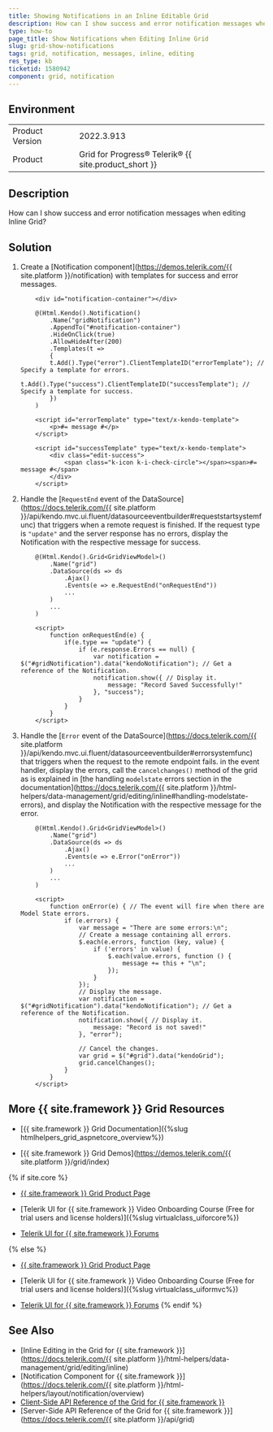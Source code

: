 ```yaml
---
title: Showing Notifications in an Inline Editable Grid
description: How can I show success and error notification messages when editing the Grid inline? Find the solution in the {{ site.product }} Knowledge Base.
type: how-to
page_title: Show Notifications when Editing Inline Grid
slug: grid-show-notifications
tags: grid, notification, messages, inline, editing
res_type: kb
ticketid: 1580942
component: grid, notification
---
```


## Environment

<table>
	<tbody>
		<tr>
			<td>Product Version</td>
			<td>2022.3.913</td>
		</tr>
		<tr>
			<td>Product</td>
			<td>Grid for Progress® Telerik® {{ site.product_short }}</td>
		</tr>
	</tbody>
</table>

## Description

How can I show success and error notification messages when editing Inline Grid?

## Solution

1. Create a [Notification component](https://demos.telerik.com/{{ site.platform }}/notification) with templates for success and error messages. 

    ```
        <div id="notification-container"></div>

        @(Html.Kendo().Notification()
            .Name("gridNotification")
            .AppendTo("#notification-container")
            .HideOnClick(true)
            .AllowHideAfter(200)
            .Templates(t =>
            {
            t.Add().Type("error").ClientTemplateID("errorTemplate"); // Specify a template for errors.
            t.Add().Type("success").ClientTemplateID("successTemplate"); // Specify a template for success.
            })
        )

        <script id="errorTemplate" type="text/x-kendo-template">
            <p>#= message #</p>
        </script>

        <script id="successTemplate" type="text/x-kendo-template">
            <div class="edit-success">
                <span class="k-icon k-i-check-circle"></span><span>#= message #</span>
            </div>
        </script>
    ```

1. Handle the [`RequestEnd` event of the DataSource](https://docs.telerik.com/{{ site.platform }}/api/kendo.mvc.ui.fluent/datasourceeventbuilder#requeststartsystemfunc) that triggers when a remote request is finished. If the request type is `"update"` and the server response has no errors, display the Notification with the respective message for success.

    ```
        @(Html.Kendo().Grid<GridViewModel>()
            .Name("grid")
            .DataSource(ds => ds
                .Ajax()
                .Events(e => e.RequestEnd("onRequestEnd"))
                ...
            )
            ...
        )

        <script>
            function onRequestEnd(e) {
                if(e.type == "update") {
                    if (e.response.Errors == null) {
                        var notification = $("#gridNotification").data("kendoNotification"); // Get a reference of the Notification.
                        notification.show({ // Display it.
                            message: "Record Saved Successfully!"
                        }, "success");
                    }
                }
            }
        </script>
    ```

1. Handle the [`Error` event of the DataSource](https://docs.telerik.com/{{ site.platform }}/api/kendo.mvc.ui.fluent/datasourceeventbuilder#errorsystemfunc) that triggers when the request to the remote endpoint fails. in the event handler, display the errors, call the `cancelchanges()` method of the grid as is explained in [the handling `modelstate` errors section in the documentation](https://docs.telerik.com/{{ site.platform }}/html-helpers/data-management/grid/editing/inline#handling-modelstate-errors), and display the Notification with the respective message for the error.


    ```
        @(Html.Kendo().Grid<GridViewModel>()
            .Name("grid")
            .DataSource(ds => ds
                .Ajax()
                .Events(e => e.Error("onError"))
                ...
            )
            ...
        )

        <script>
            function onError(e) { // The event will fire when there are Model State errors.
                if (e.errors) {
                    var message = "There are some errors:\n";
                    // Create a message containing all errors.
                    $.each(e.errors, function (key, value) {
                        if ('errors' in value) {
                            $.each(value.errors, function () {
                                message += this + "\n";
                            });
                        }
                    });
                    // Display the message.
                    var notification = $("#gridNotification").data("kendoNotification"); // Get a reference of the Notification.
                    notification.show({ // Display it.
                        message: "Record is not saved!"
                    }, "error");

                    // Cancel the changes.
                    var grid = $("#grid").data("kendoGrid");
                    grid.cancelChanges();
                }
            }
        </script>
    ```






## More {{ site.framework }} Grid Resources

* [{{ site.framework }} Grid Documentation]({%slug htmlhelpers_grid_aspnetcore_overview%})

* [{{ site.framework }} Grid Demos](https://demos.telerik.com/{{ site.platform }}/grid/index)

{% if site.core %}
* [{{ site.framework }} Grid Product Page](https://www.telerik.com/aspnet-core-ui/grid)

* [Telerik UI for {{ site.framework }} Video Onboarding Course (Free for trial users and license holders)]({%slug virtualclass_uiforcore%})

* [Telerik UI for {{ site.framework }} Forums](https://www.telerik.com/forums/aspnet-core-ui)

{% else %}
* [{{ site.framework }} Grid Product Page](https://www.telerik.com/aspnet-mvc/grid)

* [Telerik UI for {{ site.framework }} Video Onboarding Course (Free for trial users and license holders)]({%slug virtualclass_uiformvc%})

* [Telerik UI for {{ site.framework }} Forums](https://www.telerik.com/forums/aspnet-mvc)
{% endif %}

## See Also

* [Inline Editing in the Grid for {{ site.framework }}](https://docs.telerik.com/{{ site.platform }}/html-helpers/data-management/grid/editing/inline)
* [Notification Component for {{ site.framework }}](https://docs.telerik.com/{{ site.platform }}/html-helpers/layout/notification/overview)
* [Client-Side API Reference of the Grid for {{ site.framework }}](https://docs.telerik.com/kendo-ui/api/javascript/ui/grid)
* [Server-Side API Reference of the Grid for {{ site.framework }}](https://docs.telerik.com/{{ site.platform }}/api/grid)
